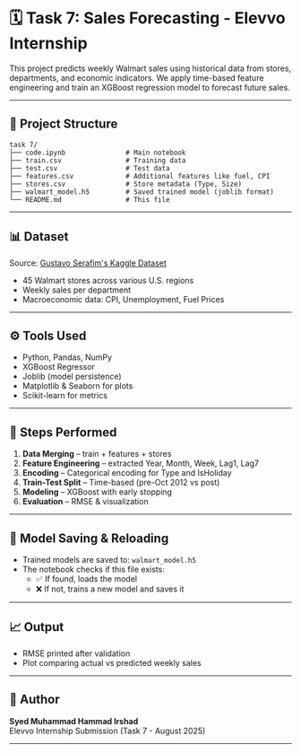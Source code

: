 
# 🗓️ Task 7: Sales Forecasting - Elevvo Internship

This project predicts weekly Walmart sales using historical data from stores, departments, and economic indicators. We apply time-based feature engineering and train an XGBoost regression model to forecast future sales.

---

## 📁 Project Structure

```
task 7/
├── code.ipynb               # Main notebook
├── train.csv                # Training data
├── test.csv                 # Test data
├── features.csv             # Additional features like fuel, CPI
├── stores.csv               # Store metadata (Type, Size)
├── walmart_model.h5         # Saved trained model (joblib format)
└── README.md                # This file
```

---

## 📊 Dataset

Source: [Gustavo Serafim's Kaggle Dataset](https://www.kaggle.com/datasets/gustavoserafim/walmart-recruiting-store-sales-forecasting-gsr)

- 45 Walmart stores across various U.S. regions
- Weekly sales per department
- Macroeconomic data: CPI, Unemployment, Fuel Prices

---

## ⚙️ Tools Used

- Python, Pandas, NumPy
- XGBoost Regressor
- Joblib (model persistence)
- Matplotlib & Seaborn for plots
- Scikit-learn for metrics

---

## 🚀 Steps Performed

1. **Data Merging** – train + features + stores
2. **Feature Engineering** – extracted Year, Month, Week, Lag1, Lag7
3. **Encoding** – Categorical encoding for Type and IsHoliday
4. **Train-Test Split** – Time-based (pre-Oct 2012 vs post)
5. **Modeling** – XGBoost with early stopping
6. **Evaluation** – RMSE & visualization

---

## 🧠 Model Saving & Reloading

- Trained models are saved to: `walmart_model.h5`
- The notebook checks if this file exists:
  - ✅ If found, loads the model
  - ❌ If not, trains a new model and saves it

---

## 📈 Output

- RMSE printed after validation
- Plot comparing actual vs predicted weekly sales

---

## 📝 Author

**Syed Muhammad Hammad Irshad**  
Elevvo Internship Submission (Task 7 - August 2025)

---
